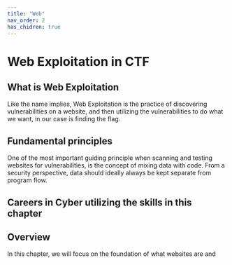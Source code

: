 ```yaml
---
title: "Web"
nav_order: 2
has_chidren: true
---
```

# Web Exploitation in CTF
## What is Web Exploitation
Like the name implies, Web Exploitation is the practice of discovering vulnerabilities on a website, and then utilizing the vulnerabilities to do what we want, in our case is finding the flag. 
## Fundamental principles
One of the most important guiding principle when scanning and testing websites for vulnerabilities, is the concept of mixing data with code. From a security perspective, data should ideally always be kept separate from program flow. 

## Careers in Cyber utilizing the skills in this chapter

## Overview
In this chapter, we will focus on the foundation of what websites are and 
